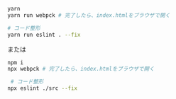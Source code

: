 ```bash
yarn 
yarn run webpck # 完了したら、index.htmlをブラウザで開く

# コード整形
yarn run eslint . --fix
```

または

```bash
npm i
npx webpck # 完了したら、index.htmlをブラウザで開く

 # コード整形
npx eslint ./src --fix
```
